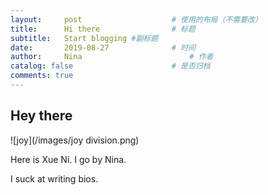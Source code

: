 ```yaml
---
layout:     post   				    # 使用的布局（不需要改）
title:      Hi there 				# 标题
subtitle:   Start blogging #副标题
date:       2019-08-27 				# 时间
author:     Nina 						# 作者
catalog: false 						# 是否归档   
comments: true
---
```


## Hey there



![joy](/images/joy division.png)

Here is Xue Ni. I go by Nina.

I suck at writing bios.

